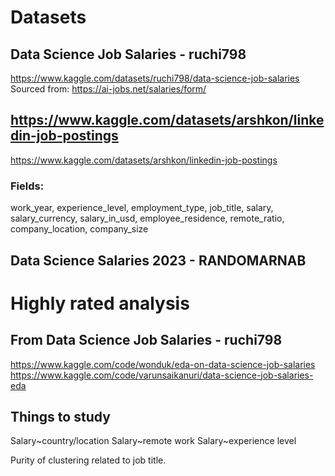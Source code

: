 # Datasets
## Data Science Job Salaries - ruchi798
https://www.kaggle.com/datasets/ruchi798/data-science-job-salaries
Sourced from: https://ai-jobs.net/salaries/form/
## https://www.kaggle.com/datasets/arshkon/linkedin-job-postings
https://www.kaggle.com/datasets/arshkon/linkedin-job-postings


### Fields:
  work_year, experience_level, employment_type, job_title, salary, salary_currency, salary_in_usd, employee_residence, remote_ratio, company_location, company_size

## Data Science Salaries 2023 - RANDOMARNAB

# Highly rated analysis
## From Data Science Job Salaries - ruchi798
https://www.kaggle.com/code/wonduk/eda-on-data-science-job-salaries
https://www.kaggle.com/code/varunsaikanuri/data-science-job-salaries-eda

## Things to study
Salary~country/location
Salary~remote work
Salary~experience level

Purity of clustering related to job title. 
